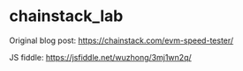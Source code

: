 # chainstack_lab
Original blog post:
https://chainstack.com/evm-speed-tester/

JS fiddle:
https://jsfiddle.net/wuzhong/3mj1wn2q/

